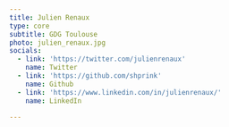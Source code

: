 ```yaml
---
title: Julien Renaux
type: core
subtitle: GDG Toulouse
photo: julien_renaux.jpg
socials:
  - link: 'https://twitter.com/julienrenaux'
    name: Twitter
  - link: 'https://github.com/shprink'
    name: Github
  - link: 'https://www.linkedin.com/in/julienrenaux/'
    name: LinkedIn

---
```


